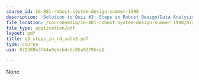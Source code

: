 ```yaml
---
course_id: 16-881-robust-system-design-summer-1998
description: 'Solution to Quiz #3: Steps in Robust Design(Data Analysis)'
file_location: /coursemedia/16-881-robust-system-design-summer-1998/072389b3f64e0ebcbdcdc85a82795ca1_q3_steps_in_rd_soln3.pdf
file_type: application/pdf
layout: pdf
title: q3_steps_in_rd_soln3.pdf
type: course
uid: 072389b3f64e0ebcbdcdc85a82795ca1

---
```

None